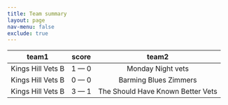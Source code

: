 ```yaml
---
title: Team summary
layout: page
nav-menu: false
exclude: true
---
```




|       team1       |    score    |               team2               |
|:-----------------:|:-----------:|:---------------------------------:|
| Kings Hill Vets B | 1 &mdash; 0 |         Monday Night vets         |
| Kings Hill Vets B | 0 &mdash; 0 |       Barming Blues Zimmers       |
| Kings Hill Vets B | 3 &mdash; 1 | The Should Have Known Better Vets |

 <br /><br /><br />